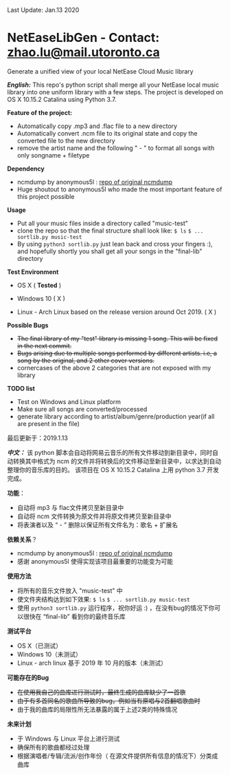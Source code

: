 Last Update: Jan.13 2020

# NetEaseLibGen - Contact: zhao.lu@mail.utoronto.ca
Generate a unified view of your local NetEase Cloud Music library

***English:***
This repo's python script shall merge all your NetEase local music library into one uniform library with a few steps.
The project is developed on OS X 10.15.2 Catalina using Python 3.7.

**Feature of the project:**

 - Automatically copy .mp3 and .flac file to a new directory
 - Automatically convert .ncm file to its original state and copy the converted file to the new directory
 - remove the artist name and the following " - " to format all songs with only songname + filetype
 
**Dependency**
 - ncmdump by anonymous5l : [repo of original ncmdump](https://github.com/anonymous5l/ncmdump)
 - Huge shoutout to anonymous5l who made the most important feature of this project possible

**Usage**

 - Put all your music files inside a directory called "music-test"
 - clone the repo so that the final structure shall look like: 
	 `$ ls`
	 `$ ... sortlib.py music-test`
 - By using `python3 sortlib.py` just lean back and cross your fingers :), and hopefully shortly you shall get all your songs in the "final-lib" directory

**Test Environment**

 - OS X ( **Tested** )
    

 - Windows 10 ( X )

 - Linux - Arch Linux based on the release version around Oct 2019. ( X )


**Possible Bugs**
 -  ~~The final library of my "test" library is missing 1 song. This will be fixed in the next commit.~~
 - ~~Bugs arising due to multiple songs performed by different artists. i.e, a song by the original, and 2 other cover versions.~~
 - cornercases of the above 2 categories that are not exposed with my library

**TODO list**

 - Test on Windows and Linux platform
 - Make sure all songs are converted/processed
 - generate library according to artist/album/genre/production year(if all are present in the file)

最后更新于：2019.1.13

***中文：***
该 python 脚本会自动将网易云音乐的所有文件移动到新目录中，同时自动转换其中格式为 ncm 的文件并将转换后的文件移动至新目录中，以求达到自动整理你的音乐库的目的。
该项目在 OS X 10.15.2 Catalina 上用 python 3.7 开发完成。

**功能**：

 - 自动将 mp3 与 flac文件拷贝至新目录中
 - 自动将 ncm 文件转换为原文件并将原文件拷贝至新目录中
 - 将表演者以及 “ - ” 删除以保证所有文件名为：歌名 + 扩展名

**依赖关系**？
 - ncmdump by anonymous5l : [repo of original ncmdump](https://github.com/anonymous5l/ncmdump)
 - 感谢 anonymous5l 使得实现该项目最重要的功能变为可能
 
 **使用方法**
- 将所有的音乐文件放入 "music-test" 中
 - 使文件夹结构达到如下效果: 
	 `$ ls`
	 `$ ... sortlib.py music-test`
 - 使用 `python3 sortlib.py` 运行程序，祝你好运 :) ，在没有bug的情况下你可以很快在 “final-lib” 看到你的最终音乐库

**测试平台**

 - OS X（已测试）
 - Windows 10（未测试）
 - Linux - arch linux 基于 2019 年 10 月的版本（未测试）

**可能存在的Bug**

 - ~~在使用我自己的曲库进行测试时，最终生成的曲库缺少了一首歌~~
 - ~~由于有多首同名的歌曲所导致的bug，例如当有原唱与2首翻唱歌曲时~~
 - 由于我的曲库的局限性所无法暴露的属于上述2类的特殊情况

**未来计划**

 - 于 Windows 与 Linux 平台上进行测试
 - 确保所有的歌曲都经过处理
 - 根据演唱者/专辑/流派/创作年份（ 在源文件提供所有信息的情况下）分类成曲库
